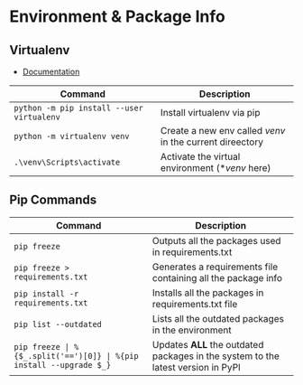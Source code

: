 ﻿# Environment & Package Info


## Virtualenv
- [Documentation](https://virtualenv.pypa.io/en/latest/index.html)

|Command|Description  |
|--|--|
| `python -m pip install --user virtualenv` | Install virtualenv via pip |
| `python -m virtualenv venv` | Create a new env called *venv* in the current direectory  |
| `.\venv\Scripts\activate` | Activate the virtual environment (**venv* here)|


## Pip Commands

| Command|Description  |
|--|--|
| `pip freeze` | Outputs all the packages used in requirements.txt |
| `pip freeze > requirements.txt` | Generates a requirements file containing all the package info |
| `pip install -r requirements.txt` | Installs all the packages in requirements.txt file |
| `pip list --outdated` | Lists all the outdated packages in the environment |
| `pip freeze \| %{$_.split('==')[0]} \| %{pip install --upgrade $_}` | Updates **ALL** the outdated packages in the system to the latest version in PyPI |
